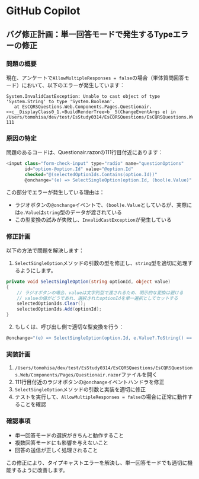 # GitHub Copilot

## バグ修正計画：単一回答モードで発生するTypeエラーの修正

### 問題の概要
現在、アンケートで`AllowMultipleResponses = false`の場合（単体質問回答モード）において、以下のエラーが発生しています：

```
System.InvalidCastException: Unable to cast object of type 'System.String' to type 'System.Boolean'.
   at EsCQRSQuestions.Web.Components.Pages.Questionair.<>c__DisplayClass0_1.<BuildRenderTree>b__5(ChangeEventArgs e) in /Users/tomohisa/dev/test/EsStudy0314/EsCQRSQuestions/EsCQRSQuestions.Web/Components/Pages/Questionair.razor:line 111
```

### 原因の特定
問題のあるコードは、Questionair.razorの111行目付近にあります：

```csharp
<input class="form-check-input" type="radio" name="questionOptions" 
       id="option-@option.Id" value="@option.Id" 
       checked="@(selectedOptionIds.Contains(option.Id))"
       @onchange="(e) => SelectSingleOption(option.Id, (bool)e.Value)" />
```

この部分でエラーが発生している理由は：
- ラジオボタンの`@onchange`イベントで、`(bool)e.Value`としているが、実際には`e.Value`は`string`型のデータが渡されている
- この型変換の試みが失敗し、`InvalidCastException`が発生している

### 修正計画
以下の方法で問題を解決します：

1. `SelectSingleOption`メソッドの引数の型を修正し、`string`型を適切に処理するようにします。

```csharp
private void SelectSingleOption(string optionId, object value)
{
    // ラジオボタンの場合、valueは文字列型で渡されるため、明示的な変換は避ける
    // valueの値がどうであれ、選択されたoptionIdを単一選択としてセットする
    selectedOptionIds.Clear();
    selectedOptionIds.Add(optionId);
}
```

2. もしくは、呼び出し側で適切な型変換を行う：

```csharp
@onchange="(e) => SelectSingleOption(option.Id, e.Value?.ToString() == option.Id.ToString())" 
```

### 実装計画
1. `/Users/tomohisa/dev/test/EsStudy0314/EsCQRSQuestions/EsCQRSQuestions.Web/Components/Pages/Questionair.razor`ファイルを開く
2. 111行目付近のラジオボタンの`@onchange`イベントハンドラを修正
3. `SelectSingleOption`メソッドの引数と実装を適切に修正
4. テストを実行して、`AllowMultipleResponses = false`の場合に正常に動作することを確認

### 確認事項
- 単一回答モードの選択がきちんと動作すること
- 複数回答モードにも影響を与えないこと
- 回答の送信が正しく処理されること

この修正により、タイプキャストエラーを解決し、単一回答モードでも適切に機能するように改善します。